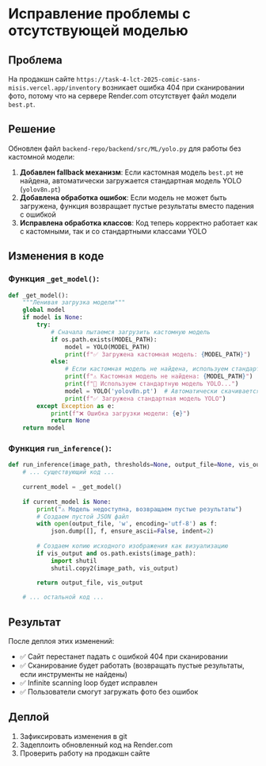 # Исправление проблемы с отсутствующей моделью

## Проблема
На продакшн сайте `https://task-4-lct-2025-comic-sans-misis.vercel.app/inventory` возникает ошибка 404 при сканировании фото, потому что на сервере Render.com отсутствует файл модели `best.pt`.

## Решение
Обновлен файл `backend-repo/backend/src/ML/yolo.py` для работы без кастомной модели:

1. **Добавлен fallback механизм**: Если кастомная модель `best.pt` не найдена, автоматически загружается стандартная модель YOLO (`yolov8n.pt`)
2. **Добавлена обработка ошибок**: Если модель не может быть загружена, функция возвращает пустые результаты вместо падения с ошибкой
3. **Исправлена обработка классов**: Код теперь корректно работает как с кастомными, так и со стандартными классами YOLO

## Изменения в коде

### Функция `_get_model()`:
```python
def _get_model():
    """Ленивая загрузка модели"""
    global model
    if model is None:
        try:
            # Сначала пытаемся загрузить кастомную модель
            if os.path.exists(MODEL_PATH):
                model = YOLO(MODEL_PATH)
                print(f"✅ Загружена кастомная модель: {MODEL_PATH}")
            else:
                # Если кастомная модель не найдена, используем стандартную YOLO
                print(f"⚠️ Кастомная модель не найдена: {MODEL_PATH}")
                print(f"🔄 Используем стандартную модель YOLO...")
                model = YOLO('yolov8n.pt')  # Автоматически скачивается
                print(f"✅ Загружена стандартная модель YOLO")
        except Exception as e:
            print(f"❌ Ошибка загрузки модели: {e}")
            return None
    return model
```

### Функция `run_inference()`:
```python
def run_inference(image_path, thresholds=None, output_file=None, vis_output=None):
    # ... существующий код ...
    
    current_model = _get_model()
    
    if current_model is None:
        print("⚠️ Модель недоступна, возвращаем пустые результаты")
        # Создаем пустой JSON файл
        with open(output_file, 'w', encoding='utf-8') as f:
            json.dump([], f, ensure_ascii=False, indent=2)
        
        # Создаем копию исходного изображения как визуализацию
        if vis_output and os.path.exists(image_path):
            import shutil
            shutil.copy2(image_path, vis_output)
        
        return output_file, vis_output

    # ... остальной код ...
```

## Результат
После деплоя этих изменений:
- ✅ Сайт перестанет падать с ошибкой 404 при сканировании
- ✅ Сканирование будет работать (возвращать пустые результаты, если инструменты не найдены)
- ✅ Infinite scanning loop будет исправлен
- ✅ Пользователи смогут загружать фото без ошибок

## Деплой
1. Зафиксировать изменения в git
2. Задеплоить обновленный код на Render.com
3. Проверить работу на продакшн сайте
